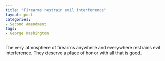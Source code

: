 ```yaml
---
title: "Firearms restrain evil interference"
layout: post
categories:
- Second Amendment
tags:
- George Washington
---
```


The very atmosphere of firearms anywhere and everywhere restrains evil interference. They deserve a place of honor with all that is good.